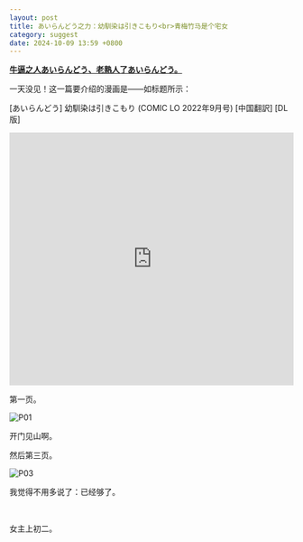 ```yaml
---
layout: post
title: あいらんどう之力：幼馴染は引きこもり<br>青梅竹马是个宅女
category: suggest
date: 2024-10-09 13:59 +0800
---
```


**<u>牛逼之人あいらんどう、老熟人了あいらんどう。</u>**

一天没见！这一篇要介绍的漫画是——如标题所示：

[あいらんどう] 幼馴染は引きこもり (COMIC LO 2022年9月号) [中国翻訳] [DL版]

<iframe id="iFrame1" src="https://axcwg.github.io/e-hentai_embed_js?gid=2291224&token=486e6920ea
" frameborder="0" style="width: 100%; height: 35rem;border: none; margin: 0; padding: 0;  zoom: 0.8">
</iframe>

第一页。

![P01](assets/img/airandou/i_002.png)

开门见山啊。

然后第三页。

![P03](assets/img/airandou/i_004.png)

我觉得不用多说了：已经够了。

<br>

女主上初二。